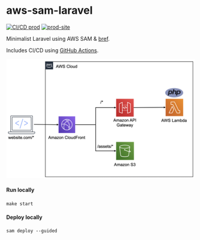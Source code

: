 # aws-sam-laravel
[![CI/CD prod][cd_prod_badge]][cd_prod]
[![prod-site][prod_site_badge]][prod_site]


Minimalist Laravel using AWS SAM & [bref][bref]. 

Includes CI/CD using [GitHub Actions][ci_cd].

![alt text][design]

#### Run locally
`make start`

#### Deploy locally
`sam deploy --guided`

[bref]: https://bref.sh/
[ci_cd]: https://github.com/rdok/aws-sam-laravel/actions
[cd_prod_badge]: https://github.com/rdok/aws-sam-laravel/actions/workflows/deploy.yml/badge.svg?event=workflow_dispatch
[cd_prod]: https://github.com/rdok/aws-sam-laravel/actions/workflows/deploy.yml
[prod_site_badge]: https://img.shields.io/badge/prod-grey?style=flat-square&logo=heroku
[prod_site]: https://cqs0b0w0kk.execute-api.eu-west-1.amazonaws.com/
[design]: ./readme-design.png
